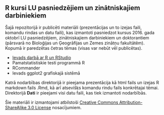 ## R kursi LU pasniedzējiem un zinātniskajiem darbiniekiem

Šajā repozitorijā ir publicēti materiāli (prezentācijas un to izejas faili, komandu rindas un datu faili), kas izmantoti pasniedzot kursus 2016. gada oktobrī LU pasniedzējiem, zinātniskajiem darbiniekiem un doktorantiem (pārsvarā no Bioloģijas un Ģeogrāfijas un Zemes zinātņu fakultātēm). Kopumā ir paredzētas četras tēmas (visas var nebūt vēl publicētas).


* [Ievads darbā ar R un RStudio](/Ievads_R_RStudio)
* Pamatstatistiskie testi programmā R
* RCommander
* Ievads ggplot2 grafiskajā sistēmā

Katrā nodarbības direktorijā ir pieejama prezentācija kā html fails un izejas R markdown fails .Rmd, kā arī atsevišķs komandu rindu fails konkrētajai tēmai. Direktorijā **Dati** ir pieejami visi datu faili, kas tiek izmantoti nodarbībās.


Šie materiāli ir izmantojami atbilstoši [Creative Commons Attribution-ShareAlike 3.0 License](http://creativecommons.org/licenses/by-sa/3.0/) nosacījumiem.